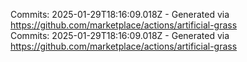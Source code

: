 Commits: 2025-01-29T18:16:09.018Z - Generated via https://github.com/marketplace/actions/artificial-grass
<br>
Commits: 2025-01-29T18:16:09.018Z - Generated via https://github.com/marketplace/actions/artificial-grass
<br>
